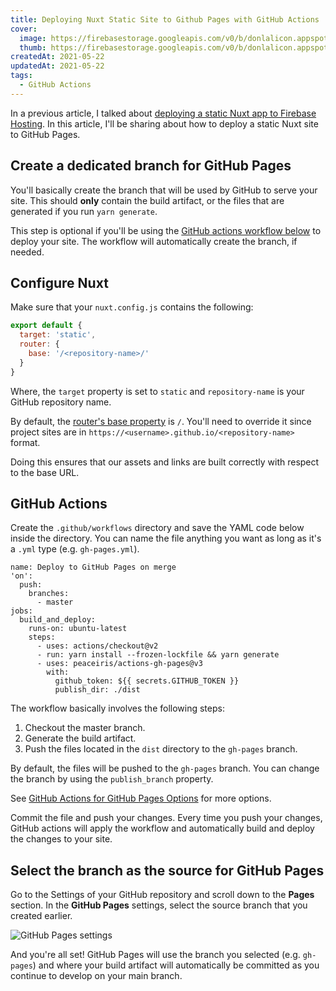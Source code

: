 ```yaml
---
title: Deploying Nuxt Static Site to Github Pages with GitHub Actions
cover:
  image: https://firebasestorage.googleapis.com/v0/b/donlalicon.appspot.com/o/github-pages.jpg?alt=media&token=59f99fcd-79d4-4e33-a0e6-113fb9434c1c
  thumb: https://firebasestorage.googleapis.com/v0/b/donlalicon.appspot.com/o/github-pages.jpg?alt=media&token=59f99fcd-79d4-4e33-a0e6-113fb9434c1c
createdAt: 2021-05-22
updatedAt: 2021-05-22
tags:
  - GitHub Actions
---
```


In a previous article, I talked about [deploying a static Nuxt app to Firebase Hosting](/blog/nuxt-static-firebase-hosting-github-actions). In this article, I'll be sharing about how to deploy a static Nuxt site to GitHub Pages.

## Create a dedicated branch for GitHub Pages

You'll basically create the branch that will be used by GitHub to serve your site. This should **only** contain the build artifact, or the files that are generated if you run `yarn generate`.

This step is optional if you'll be using the [GitHub actions workflow below](#github-actions) to deploy your site. The workflow will automatically create the branch, if needed.

## Configure Nuxt

Make sure that your `nuxt.config.js` contains the following:

```js
export default {
  target: 'static',
  router: {
    base: '/<repository-name>/'
  }
}
```

Where, the `target` property is set to `static` and `repository-name` is your GitHub repository name.

By default, the [router's base property](https://nuxtjs.org/docs/2.x/configuration-glossary/configuration-router/) is `/`. You'll need to override it since project sites are in `https://<username>.github.io/<repository-name>` format.

Doing this ensures that our assets and links are built correctly with respect to the base URL.

## GitHub Actions

Create the `.github/workflows` directory and save the YAML code below inside the directory. You can name the file anything you want as long as it's a `.yml` type (e.g. `gh-pages.yml`).

```yaml[.github/workflows/gh-pages.yml]
name: Deploy to GitHub Pages on merge
'on':
  push:
    branches:
      - master
jobs:
  build_and_deploy:
    runs-on: ubuntu-latest
    steps:
      - uses: actions/checkout@v2
      - run: yarn install --frozen-lockfile && yarn generate
      - uses: peaceiris/actions-gh-pages@v3
        with:
          github_token: ${{ secrets.GITHUB_TOKEN }}
          publish_dir: ./dist
```

The workflow basically involves the following steps:

1. Checkout the master branch.
2. Generate the build artifact.
3. Push the files located in the `dist` directory to the `gh-pages` branch.

By default, the files will be pushed to the `gh-pages` branch. You can change the branch by using the `publish_branch` property.

See [GitHub Actions for GitHub Pages Options](https://github.com/peaceiris/actions-gh-pages#options) for more options.

Commit the file and push your changes. Every time you push your changes, GitHub actions will apply the workflow and automatically build and deploy the changes to your site.

## Select the branch as the source for GitHub Pages

Go to the Settings of your GitHub repository and scroll down to the **Pages** section. In the **GitHub Pages** settings, select the source branch that you created earlier.

![GitHub Pages settings](https://firebasestorage.googleapis.com/v0/b/donlalicon.appspot.com/o/Screenshot%202021-05-22%20at%2012.00.51%20PM.png?alt=media&token=bb883d11-89dc-4553-a686-878c7bdee32d)

And you're all set! GitHub Pages will use the branch you selected (e.g. `gh-pages`) and where your build artifact will automatically be committed as you continue to develop on your main branch.
